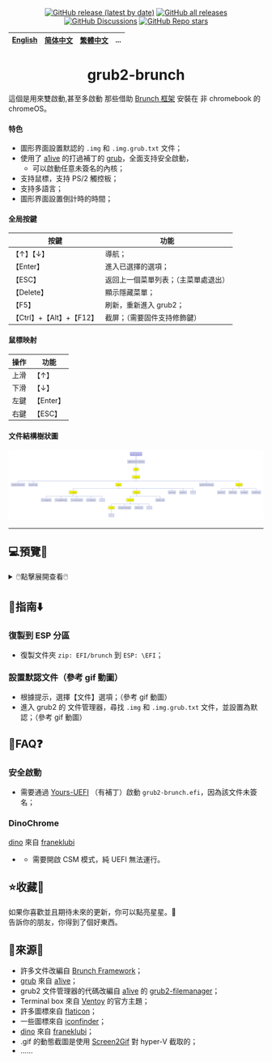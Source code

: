 <div align="center">

[![GitHub release (latest by date)](https://img.shields.io/github/v/release/M-L-P/grub2-brunch)](https://github.com/M-L-P/grub2-brunch/releases/latest)
[![GitHub all releases](https://img.shields.io/github/downloads/M-L-P/grub2-brunch/total)](https://github.com/M-L-P/grub2-brunch/releases)
[![GitHub Discussions](https://img.shields.io/github/discussions/M-L-P/grub2-brunch)](https://github.com/M-L-P/grub2-brunch/discussions)
[![GitHub Repo stars](https://img.shields.io/github/stars/M-L-P/grub2-brunch?style=social)](https://github.com/M-L-P/grub2-brunch/stargazers)

</div>

[English](README.md)|[简体中文](README-自述文件.md)|[繁體中文](README-繁體中文.md)|...
--|--|--|--

<h1 align="center">grub2-brunch</h1>

這個是用來雙啟動,甚至多啟動 那些借助 [Brunch 框架](https://github.com/sebanc/brunch) 安裝在 非 chromebook 的 chromeOS。
#### 特色
- 圖形界面設置默認的 `.img` 和 `.img.grub.txt` 文件；
- 使用了 [a1ive](https://github.com/a1ive) 的打過補丁的 [grub](https://github.com/a1ive/grub)，全面支持安全啟動，
  - 可以啟動任意未簽名的內核；
- 支持鼠標，支持 PS/2 觸控板；
- 支持多語言；
- 圖形界面設置倒計時的時間；

#### 全局按鍵

按鍵|功能
-|-
【↑】【↓】|導航；
【Enter】|進入已選擇的選項；
【ESC】|返回上一個菜單列表；（主菜單處退出）
【Delete】|顯示隱藏菜單；
【F5】|刷新，重新進入 grub2；
【Ctrl】+【Alt】+【F12】|截屏；（需要固件支持修飾鍵）

#### 鼠標映射

操作|功能
-|-
上滑|【↑】
下滑|【↓】
左鍵|【Enter】
右鍵|【ESC】

#### 文件結構樹狀圖
<img src="https://raw.githubusercontent.com/M-L-P/.github/main/screenshots/grub2-brunch/grub2-brunch.png">

-----------------------------------------------------------------------------------------------------------------------------------
## 💻️預覽👀

<details>
<summary>🖱️點擊展開查看🖱️</summary>

### 1024x768
<img src="https://raw.githubusercontent.com/M-L-P/.github/main/screenshots/grub2-brunch/繁體中文/繁體中文.gif">

#### 1920x1080
<img src="https://raw.githubusercontent.com/M-L-P/.github/main/screenshots/grub2-brunch/繁體中文/1080p-menu.png">
<img src="https://raw.githubusercontent.com/M-L-P/.github/main/screenshots/grub2-brunch/繁體中文/1080p-settings.png">
</details>

## 🧭指南⬇️

### 復製到 ESP 分區
- 復製文件夾 `zip: EFI/brunch` 到 `ESP: \EFI`；
### 設置默認文件（參考 gif 動圖）
- 根據提示，選擇【文件】選項；（參考 gif 動圖）
- 進入 grub2 的 文件管理器，尋找 `.img` 和 `.img.grub.txt` 文件，並設置為默認；（參考 gif 動圖）

## 📝FAQ❓️

### 安全啟動
- 需要通過 [Yours-UEFI](https://github.com/M-L-P/Yours-UEFI) （有補丁）啟動 `grub2-brunch.efi`，因為該文件未簽名；

### DinoChrome
[dino](https://github.com/franeklubi/dino) 來自 [franeklubi](https://github.com/franeklubi)
- - 需要開啟 CSM 模式，純 UEFI 無法運行。

## ⭐收藏🌟
如果你喜歡並且期待未來的更新，你可以點亮星星。💫<br/>
告訴你的朋友，你得到了個好東西。

## 🎉來源🎊
- 許多文件改編自 [Brunch Framework](https://github.com/sebanc/brunch)；
- [grub](https://github.com/a1ive/grub) 來自 [a1ive](https://github.com/a1ive)；
- grub2 文件管理器的代碼改編自 [a1ive](https://github.com/a1ive) 的 [grub2-filemanager](https://github.com/a1ive/grub2-filemanager)；
- Terminal box 來自 [Ventoy](https://github.com/ventoy/Ventoy) 的官方主題；
- 許多圖標來自 [flaticon](https://www.flaticon.com/)；
- 一些圖標來自 [iconfinder](https://www.iconfinder.com/)；
- [dino](https://github.com/franeklubi/dino) 來自 [franeklubi](https://github.com/franeklubi)；
- .gif 的動態截圖是使用 [Screen2Gif](https://github.com/NickeManarin/ScreenToGif) 對 hyper-V 截取的；
- ……